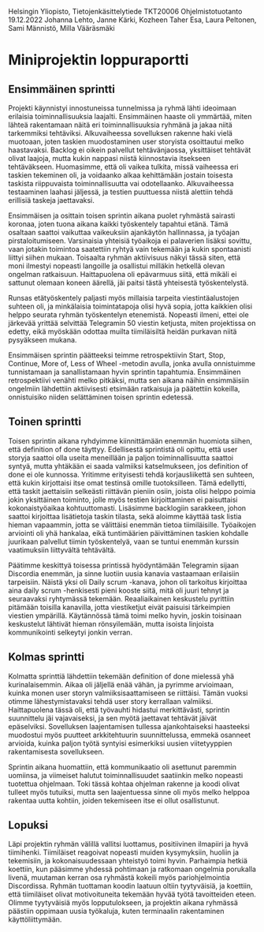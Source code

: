 Helsingin Yliopisto, Tietojenkäsittelytiede
TKT20006 Ohjelmistotuotanto
19.12.2022
Johanna Lehto, Janne Kärki, Kozheen Taher Esa, Laura Peltonen, Sami Männistö, Milla Vääräsmäki 



# Miniprojektin loppuraportti


## Ensimmäinen sprintti

Projekti käynnistyi innostuneissa tunnelmissa ja ryhmä lähti ideoimaan erilaisia toiminnallisuuksia laajalti. Ensimmäinen haaste oli ymmärtää, miten lähteä rakentamaan näitä eri toiminnallisuuksia ryhmänä ja jakaa niitä tarkemmiksi tehtäviksi. Alkuvaiheessa sovelluksen rakenne haki vielä muotoaan, joten taskien muodostaminen user storyista osoittautui melko haastavaksi. Backlog ei oikein palvellut tehtävänjaossa, yksittäiset tehtävät olivat laajoja, mutta kukin nappasi niistä kiinnostavia itsekseen tehtäväkseen. Huomasimme, että oli vaikea tulkita, missä vaiheessa eri taskien tekeminen oli, ja voidaanko alkaa kehittämään jostain toisesta taskista riippuvaista toiminnallisuutta vai odotellaanko. Alkuvaiheessa testaaminen laahasi jäljessä, ja testien puuttuessa niistä alettiin tehdä erillisiä taskeja jaettavaksi. 

Ensimmäisen ja osittain toisen sprintin aikana puolet ryhmästä sairasti koronaa, joten tuona aikana kaikki työskentely tapahtui etänä. Tämä osaltaan saattoi vaikuttaa vaikeuksiin ajankäytön hallinnassa, ja työajan pirstaloitumiseen. Varsinaisia yhteisiä työaikoja ei palaverien lisäksi sovittu, vaan jotakin toimintoa saatettiin ryhtyä vain tekemään ja kukin spontaanisti liittyi siihen mukaan. Toisaalta ryhmän aktiivisuus näkyi tässä siten, että moni ilmestyi nopeasti langoille ja osallistui milläkin hetkellä olevan ongelman ratkaisuun. Haittapuolena oli epävarmuus siitä, että mikäli ei sattunut olemaan koneen äärellä, jäi paitsi tästä yhteisestä työskentelystä. 

Runsas etätyöskentely paljasti myös millaisia tarpeita viestintäalustojen suhteen oli, ja minkälaisia toimintatapoja olisi hyvä sopia, jotta kaikkien olisi helppo seurata ryhmän työskentelyn etenemistä. Nopeasti ilmeni, ettei ole järkevää yrittää selvittää Telegramin 50 viestin ketjusta, miten projektissa on edetty, eikä myöskään odottaa muilta tiimiläisiltä heidän purkavan niitä pysyäkseen mukana. 

Ensimmäisen sprintin päätteeksi teimme retrospektiivin Start, Stop, Continue, More of, Less of Wheel -metodin avulla, jonka avulla onnistuimme tunnistamaan ja sanallistamaan hyvin sprintin tapahtumia. Ensimmäinen retrospektiivi venähti melko pitkäksi, mutta sen aikana näihin ensimmäisiin ongelmiin lähdettiin aktiivisesti etsimään ratkaisuja ja päätettiin kokeilla, onnistuisiko niiden selättäminen toisen sprintin edetessä.  


## Toinen sprintti

Toisen sprintin aikana ryhdyimme kiinnittämään enemmän huomiota siihen, että definition of done täyttyy. Edellisestä sprintistä oli opittu, että user storyja saattoi olla useita meneillään ja paljon toiminnallisuutta saattoi syntyä, mutta yhtäkään ei saada valmiiksi katselmukseen, jos definition of done ei ole kunnossa. Yritimme erityisesti tehdä korjausliikettä sen suhteen, että kukin kirjottaisi itse omat testinsä omille tuotoksilleen. Tämä edellytti, että taskit jaettaisiin selkeästi riittävän pieniin osiin, joista olisi helppo poimia jokin yksittäinen toiminto, jolle myös testien kirjoittaminen ei paisuttaisi kokonaistyöaikaa kohtuuttomasti. Lisäsimme backlogiin sarakkeen, johon saattoi kirjoittaa lisätietoja taskin tilasta, sekä aloimme käyttää task listia hieman vapaammin, jotta se välittäisi enemmän tietoa tiimiläisille. Työaikojen arviointi oli yhä hankalaa, eikä tuntimäärien päivittäminen taskien kohdalle juurikaan palvellut tiimin työskentelyä, vaan se tuntui enemmän kurssin vaatimuksiin liittyvältä tehtävältä. 

Päätimme keskittyä toisessa printissä hyödyntämään Telegramin sijaan Discordia enemmän, ja sinne luotiin uusia kanavia vastaamaan erilaisiin tarpeisiin. Näistä yksi oli Daily scrum -kanava, johon oli tarkoitus kirjoittaa aina daily scrum -henkisesti pieni kooste siitä, mitä oli juuri tehnyt ja seuraavaksi ryhtymässä tekemään. Reaaliaikainen keskustelu pyrittiin pitämään toisilla kanavilla, jotta viestiketjut eivät paisuisi tärkeimpien viestien ympärillä. Käytännössä tämä toimi melko hyvin, joskin toisinaan keskustelut lähtivät hieman rönsyilemään, mutta isoista linjoista kommunikointi selkeytyi jonkin verran. 


## Kolmas sprintti

Kolmatta sprinttiä lähdettiin tekemään definition of done mielessä yhä kurinalaisemmin. Aikaa oli jäljellä enää vähän, ja pyrimme arvioimaan, kuinka monen user storyn valmiiksisaattamiseen se riittäisi. Tämän vuoksi otimme lähestymistavaksi tehdä user story kerrallaan valmiiksi. Haittapuolena tässä oli, että työvauhti hidastui merkittävästi, sprintin suunnittelu jäi vajavaiseksi, ja sen myötä jaettavat tehtävät jäivät epäselviksi. Sovelluksen laajentamisen tullessa ajankohtaiseksi haasteeksi muodostui myös puutteet arkkitehtuurin suunnittelussa, emmekä osanneet arvioida, kuinka paljon työtä syntyisi esimerkiksi uusien viitetyyppien rakentamisesta sovellukseen. 

Sprintin aikana huomattiin, että kommunikaatio oli asettunut paremmin uomiinsa, ja viimeiset halutut toiminnallisuudet saatiinkin melko nopeasti tuotettua ohjelmaan. Toki tässä kohtaa ohjelman rakenne ja koodi olivat tulleet myös tutuiksi, mutta sen laajentuessa sinne oli myös melko helppoa rakentaa uutta kohtiin, joiden tekemiseen itse ei ollut osallistunut. 


## Lopuksi

Läpi projektin ryhmän välillä vallitsi luottamus, positiivinen ilmapiiri ja hyvä tiimihenki. Tiimiläiset reagoivat nopeasti muiden kysymyksiin, huoliin ja tekemisiin, ja kokonaisuudessaan yhteistyö toimi hyvin. Parhaimpia hetkiä koettiin, kun pääsimme yhdessä pohtimaan ja ratkomaan ongelmia porukalla livenä, muutaman kerran osa ryhmästä kokeili myös pariohjelmointia Discordissa. Ryhmän tuottaman koodin laatuun oltiin tyytyväisiä, ja koettiin, että tiimiläiset olivat motivoituneita tekemään hyvää työtä tavoitteiden eteen. Olimme tyytyväisiä myös lopputulokseen, ja projektin aikana ryhmässä päästiin oppimaan uusia työkaluja, kuten terminaalin rakentaminen käyttöliittymään.  
